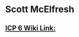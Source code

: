 # Scott McElfresh

## [ICP 6 Wiki Link:](https://github.com/sme1d1/UMKC_DeepLearning2021/wiki/ICP6)
